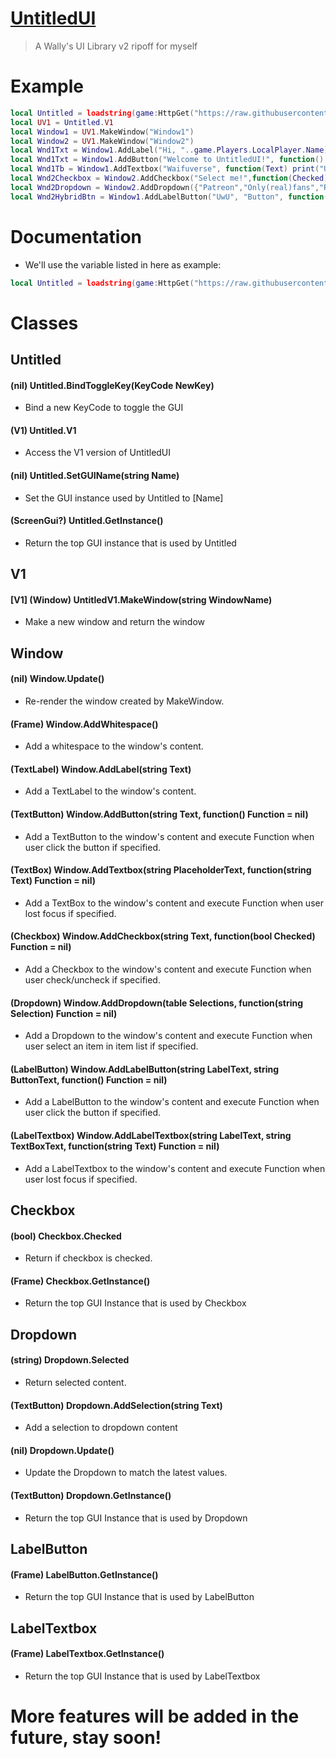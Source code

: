 # [UntitledUI](https://raw.githubusercontent.com/teppyboy/RbxScripts/master/Misc/UntitledUI/Library.lua)
> A Wally's UI Library v2 ripoff for myself
# Example
```lua
local Untitled = loadstring(game:HttpGet("https://raw.githubusercontent.com/teppyboy/RbxScripts/master/Misc/UntitledUI/Library.lua"))()
local UV1 = Untitled.V1
local Window1 = UV1.MakeWindow("Window1")
local Window2 = UV1.MakeWindow("Window2")
local Wnd1Txt = Window1.AddLabel("Hi, "..game.Players.LocalPlayer.Name)
local Wnd1Txt = Window1.AddButton("Welcome to UntitledUI!", function() print("Wow you actually clicked this") end)
local Wnd1Tb = Window1.AddTextbox("Waifuverse", function(Text) print("UwU: "..Text) end)
local Wnd2Checkbox = Window2.AddCheckbox("Select me!",function(Checked) print("Selected: "..tostring(Checked)) end)
local Wnd2Dropdown = Window2.AddDropdown({"Patreon","Only(real)fans","Rubberroad","Pixiv #1", "Trash Pinterest"},function(Selected) print("Selected Value: "..Selected) end)
local Wnd2HybridBtn = Window1.AddLabelButton("UwU", "Button", function() print("WuW") end)
```
# Documentation
+ We'll use the variable listed in here as example:
```lua
local Untitled = loadstring(game:HttpGet("https://raw.githubusercontent.com/teppyboy/RbxScripts/master/Misc/UntitledUI/Library.lua"))()
```
# Classes
## Untitled
#### (nil) Untitled.BindToggleKey(KeyCode NewKey)
+ Bind a new KeyCode to toggle the GUI
#### (V1) Untitled.V1
+ Access the V1 version of UntitledUI
#### (nil) Untitled.SetGUIName(string Name)
+ Set the GUI instance used by Untitled to [Name]
#### (ScreenGui?) Untitled.GetInstance()
+ Return the top GUI instance that is used by Untitled
## V1
#### [V1] (Window) UntitledV1.MakeWindow(string WindowName)
+ Make a new window and return the window
## Window
#### (nil) Window.Update()
+ Re-render the window created by MakeWindow.
#### (Frame) Window.AddWhitespace()
+ Add a whitespace to the window's content.
#### (TextLabel) Window.AddLabel(string Text)
+ Add a TextLabel to the window's content.
#### (TextButton) Window.AddButton(string Text, function() Function = nil)
+ Add a TextButton to the window's content and execute Function when user click the button if specified.
#### (TextBox) Window.AddTextbox(string PlaceholderText, function(string Text) Function = nil)
+ Add a TextBox to the window's content and execute Function when user lost focus if specified.
#### (Checkbox) Window.AddCheckbox(string Text, function(bool Checked) Function = nil)
+ Add a Checkbox to the window's content and execute Function when user check/uncheck if specified.
#### (Dropdown) Window.AddDropdown(table Selections, function(string Selection) Function = nil)
+ Add a Dropdown to the window's content and execute Function when user select an item in item list if specified.
#### (LabelButton) Window.AddLabelButton(string LabelText, string ButtonText, function() Function = nil)
+ Add a LabelButton to the window's content and execute Function when user click the button if specified.
#### (LabelTextbox) Window.AddLabelTextbox(string LabelText, string TextBoxText, function(string Text) Function = nil)
+ Add a LabelTextbox to the window's content and execute Function when user lost focus if specified.

## Checkbox
#### (bool) Checkbox.Checked
+ Return if checkbox is checked.
#### (Frame) Checkbox.GetInstance()
+ Return the top GUI Instance that is used by Checkbox

## Dropdown
#### (string) Dropdown.Selected
+ Return selected content.
#### (TextButton) Dropdown.AddSelection(string Text)
+ Add a selection to dropdown content
#### (nil) Dropdown.Update()
+ Update the Dropdown to match the latest values.
#### (TextButton) Dropdown.GetInstance()
+ Return the top GUI Instance that is used by Dropdown

## LabelButton
#### (Frame) LabelButton.GetInstance()
+ Return the top GUI Instance that is used by LabelButton

## LabelTextbox
#### (Frame) LabelTextbox.GetInstance()
+ Return the top GUI Instance that is used by LabelTextbox

# More features will be added in the future, stay soon!
